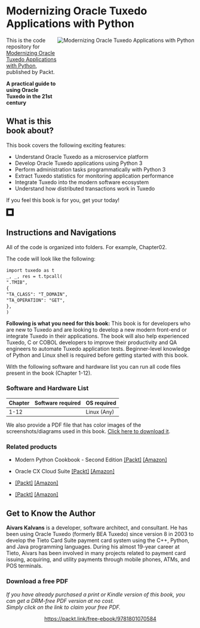 


# Modernizing Oracle Tuxedo Applications with Python 

<a href="https://www.packtpub.com/in/programming/modernizing-oracle-tuxedo-applications-with-python?utm_source=github&utm_medium=repository&utm_campaign=9781786461629"><img src="https://www.packtpub.com/media/catalog/product/cache/c2dd93b9130e9fabaf187d1326a880fc/9/7/9781801070584-original_77.png" alt="Modernizing Oracle Tuxedo Applications with Python" height="256px" align="right"></a>

This is the code repository for [Modernizing Oracle Tuxedo Applications with Python](https://www.packtpub.com/in/programming/modernizing-oracle-tuxedo-applications-with-python?utm_source=github&utm_medium=repository&utm_campaign=9781786461629), published by Packt.

**A practical guide to using Oracle Tuxedo in the 21st century**

## What is this book about?

This book covers the following exciting features:
* Understand Oracle Tuxedo as a microservice platform
* Develop Oracle Tuxedo applications using Python 3
* Perform administration tasks programmatically with Python 3
* Extract Tuxedo statistics for monitoring application performance
* Integrate Tuxedo into the modern software ecosystem
* Understand how distributed transactions work in Tuxedo

If you feel this book is for you, get your [](https://www.amazon.com/dp/180107058X) today!

<a href="https://www.packtpub.com/?utm_source=github&utm_medium=banner&utm_campaign=GitHubBanner"><img src="https://raw.githubusercontent.com/PacktPublishing/GitHub/master/GitHub.png" 
alt="https://www.packtpub.com/" border="5" /></a>

## Instructions and Navigations
All of the code is organized into folders. For example, Chapter02.

The code will look like the following:
```
import tuxedo as t
_, _, res = t.tpcall(
".TMIB",
{
"TA_CLASS": "T_DOMAIN",
"TA_OPERATION": "GET",
},
)
```

**Following is what you need for this book:**
This book is for developers who are new to Tuxedo and are looking to develop a new modern front-end or integrate Tuxedo in their applications. The book will also help experienced Tuxedo, C or COBOL developers to improve their productivity and QA engineers to automate Tuxedo application tests. Beginner-level knowledge of Python and Linux shell is required before getting started with this book.

With the following software and hardware list you can run all code files present in the book (Chapter 1-12).
### Software and Hardware List
| Chapter | Software required | OS required |
| -------- | ------------------------------------ | ----------------------------------- |
| 1-12 |                                          | Linux (Any) |


We also provide a PDF file that has color images of the screenshots/diagrams used in this book. [Click here to download it](https://static.packt-cdn.com/downloads/9781801070584_ColorImages.pdf).

### Related products
* Modern Python Cookbook - Second Edition [[Packt]](https://www.packtpub.com/product/modern-python-cookbook-second-edition/9781800207455?utm_source=github&utm_medium=repository&utm_campaign=9781800207455) [[Amazon]](https://www.amazon.com/dp/180020745X)

* Oracle CX Cloud Suite [[Packt]](https://www.packtpub.com/product/oracle-cx-cloud-suite/9781788834933?utm_source=github&utm_medium=repository&utm_campaign=9781788834933) [[Amazon]](https://www.amazon.com/dp/1788834933)

*  [[Packt]]() [[Amazon]](https://www.amazon.com/dp/)

*  [[Packt]]() [[Amazon]](https://www.amazon.com/dp/)

## Get to Know the Author
**Aivars Kalvans**
is a developer, software architect, and consultant. He has been using Oracle Tuxedo (formerly BEA Tuxedo) since version 8 in 2003 to develop the Tieto Card Suite payment card system using the C++, Python, and Java programming languages. During his almost 19-year career at Tieto, Aivars has been involved in many projects related to payment card issuing, acquiring, and utility payments through mobile phones, ATMs, and POS terminals.



### Download a free PDF

 <i>If you have already purchased a print or Kindle version of this book, you can get a DRM-free PDF version at no cost.<br>Simply click on the link to claim your free PDF.</i>
<p align="center"> <a href="https://packt.link/free-ebook/9781801070584">https://packt.link/free-ebook/9781801070584 </a> </p>